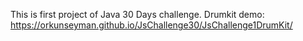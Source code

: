 This is first project of Java 30 Days challenge.
Drumkit demo: https://orkunseyman.github.io/JsChallenge30/JsChallenge1DrumKit/

